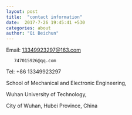 ```yaml
---
layout: post
title:  "contact information"
date:  2017-7-26 19:45:41 +530
categories: about
author: "Qi Beichun"
---
```

Email: 13349923297@163.com

       747015926@qq.com

Tel: +86 13349923297


School of Mechanical and Electronic Engineering,

Wuhan University of Technology,

City of Wuhan, Hubei Province, China
